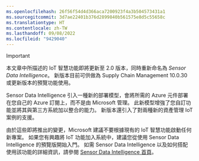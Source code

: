 ```yaml
---
ms.openlocfilehash: 26f56f54d4d366aca7200923f4a3b504573431a1
ms.sourcegitcommit: 3d7ae22401b376d2899840b561575e8d5c55658c
ms.translationtype: HT
ms.contentlocale: zh-TW
ms.lasthandoff: 09/08/2022
ms.locfileid: "9429040"
---
```

> [!IMPORTANT]
> 本文章中所描述的 IoT 智慧功能即將更新至 2.0 版本，同時重新命名為 *Sensor Data Intelligence*。 新版本目前可供做為 Supply Chain Management 10.0.30 或更新版本的預覽功能使用。
> 
> Sensor Data Intelligence 引入一種新的部署模型，會將所需的 Azure 元件部署在您自己的 Azure 訂閱上，而不是由 Microsoft 管理。 此新模型增強了您自訂功能並將其與第三方系統加以整合的能力。 新版本還引入了對兩種新的資產管理 IoT 案例的支援。
>
> 由於這些即將推出的變更，Microsoft 建議不要根據現有的 IoT 智慧功能啟動任何新專案。 如果您有興趣將 IoT 功能加入系統中，建議您從使用 Sensor Data Intelligence 的預覽版開始入門。 如需 Sensor Data Intelligence 以及如何搭配使用該功能的詳細資訊，請參閱 [Sensor Data Intelligence 首頁](/dynamics365/supply-chain/sensor-data-intelligence/sdi-home-page)。
